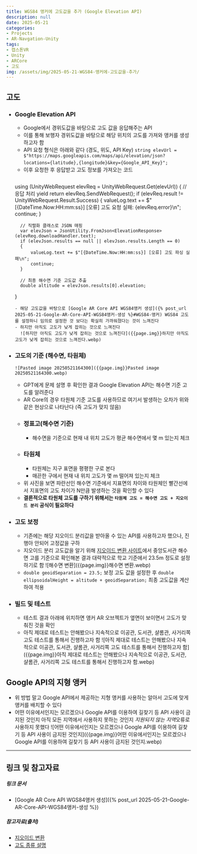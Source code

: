 ```yaml
---
title: WGS84 앵커에 고도값을 추가 (Google Elevation API)
description: null
date: 2025-05-21
categories:
- Projects
- AR-Navgation-Unity
tags:
- 캡스톤VR
- Unity
- ARCore
- 고도
img: /assets/img/2025-05-21-WGS84-앵커에-고도값을-추가/
---
```

## 고도
- ### Google Elevation API
	- Google에서 경위도값을 바탕으로 고도 값을 응답해주는 API
	- 이를 통해 보행자 경위도값을 바탕으로 해당 위치의 고도를 가져와 앵커를 생성하고자 함
	- API 요청 형식은 아래와 같다 (경도, 위도, API Key)
	  `string elevUrl = $"https://maps.googleapis.com/maps/api/elevation/json?locations={latitude},{longitude}&key={Google_API_Key}";`
	  　
	- 이후 요청한 후 응답받고 고도 정보를 가져오는 코드
	  ```cpp
	using (UnityWebRequest elevReq = UnityWebRequest.Get(elevUrl))
	{
	    // 응답 처리
	    yield return elevReq.SendWebRequest();
	    if (elevReq.result != UnityWebRequest.Result.Success)
	    {
	        valueLog.text += $"[{DateTime.Now:HH:mm:ss}] [오류] 고도 요청 실패: {elevReq.error}\n";
	        continue;
	    }
	
	    // 직렬화 클래스로 JSON 매핑
	    var elevJson = JsonUtility.FromJson<ElevationResponse>(elevReq.downloadHandler.text);
	    if (elevJson.results == null || elevJson.results.Length == 0)
	    {
	        valueLog.text += $"[{DateTime.Now:HH:mm:ss}] [오류] 고도 파싱 실패\n";
	        continue;
	    }
	
	    // 최종 해수면 기준 고도값 추출
	    double altitude = elevJson.results[0].elevation;
	}
    ```
	- 해당 고도값을 바탕으로 [Google AR Core API WGS84앵커 생성]({% post_url 2025-05-21-Google-AR-Core-API-WGS84앵커-생성 %}#WGS84-앵커) WGS84 고도를 설정하니 임의로 설정한 것 보다는 확실히 가까워졌다는 것이 느껴진다
	- 하지만 아직도 고도가 낮게 잡히는 것으로 느껴진다
	  ![하지만 아직도 고도가 낮게 잡히는 것으로 느껴진다]({{page.img}}하지만 아직도 고도가 낮게 잡히는 것으로 느껴진다.webp)
- ### 고도의 기준 (해수면, 타원체)
	  ![Pasted image 20250521164300]({{page.img}}Pasted image 20250521164300.webp)
	- GPT에게 문제 설명 후 확인한 결과 Google Elevation API는 해수면 기준 고도를 알려준다
	- AR Core의 경우 타원체 기준 고도를 사용하므로 여기서 발생하는 오차가 위와 같은 현상으로 나타난다 (즉 고도가 맞지 않음)
	- ### 정표고(해수면 기준)
		- 해수면을 기준으로 현재 내 위치 고도가 평균 해수면에서 몇 m 있는지 체크
	- ### 타원체
		- 타원체는 지구 표면을 평평한 구로 본다
		- 매끈한 구에서 현재 내 위치 고도가 몇 m 떨어져 있는지 체크
	- 위 사진을 보면 파란선인 해수면 기준에서 지표면의 차이와 타원체인 빨간선에서 지표면의 고도 차이가 N만큼 발생하는 것을 확인할 수 있다
	- **결론적으로 타원체 고도를 구하기 위해서는 `타원체 고도 = 해수면 고도 + 지오이드 분리` 공식이 필요하다**
- ### 고도 보정
	- 기존에는 해당 지오이드 분리값을 받아올 수 있는 API를 사용하고자 했으나, 진행아 안되어 고정값을 구하
	- 지오이드 분리 고도값을 알기 위해  [지오이드 변환 사이트](https://geographiclib.sourceforge.io/cgi-bin/GeoidEval)에서 중앙도서관 해수면 고를 기준으로 확인해본 결과 대략적으로 학교 기준에서 23.5m 정도로 설정하기로 함
	  ![해수면 변환]({{page.img}}해수면 변환.webp)
	- `double geoidSeparation = 23.5;` 보정 고도 값을 설정한 후 
	  `double ellipsoidalHeight = altitude + geoidSeparation;` 최종 고도값을 계산하여 적용
- ### 빌드 및 테스트
	- 테스트 결과 아래에 위치하면 앵커 AR 오브젝트가 옆면이 보이면서 고도가 맞춰진 것을 확인
	- 아직 제대로 테스트는 안해봤으나 지속적으로 이공관, 도서관, 샬롬관, 사거리쪽 고도 테스트를 통해서 진행하고자 함
	  ![아직 제대로 테스트는 안해봤으나 지속적으로 이공관, 도서관, 샬롬관, 사거리쪽 고도 테스트를 통해서 진행하고자 함]({{page.img}}아직 제대로 테스트는 안해봤으나 지속적으로 이공관, 도서관, 샬롬관, 사거리쪽 고도 테스트를 통해서 진행하고자 함.webp)

## Google API의 지형 앵커
- 위 방법 말고 Google API에서 제공하는 지형 앵커를 사용하는 알아서 고도에 맞게 앵커를 배치할 수 있다
- 어떤 이유에서인지는 모르겠으나 Google API를 이용하여 길찾기 등 API 사용이 금지된 것인지 아직 모든 지역에서 사용하지 못하는 것인지 *지원되지 않는 지역*오류로 사용하지 못했다
  ![어떤 이유에서인지는 모르겠으나 Google API를 이용하여 길찾기 등 API 사용이 금지된 것인지]({{page.img}}어떤 이유에서인지는 모르겠으나 Google API를 이용하여 길찾기 등 API 사용이 금지된 것인지.webp)

---
## 링크 및 참고자료

##### 링크 문서
- [Google AR Core API WGS84앵커 생성]({% post_url 2025-05-21-Google-AR-Core-API-WGS84앵커-생성 %})



##### 참고자료(출처)
- [지오이드 변환](https://geographiclib.sourceforge.io/cgi-bin/GeoidEval)
- [고도 종류 설명](https://clouds-daily.tistory.com/124)



